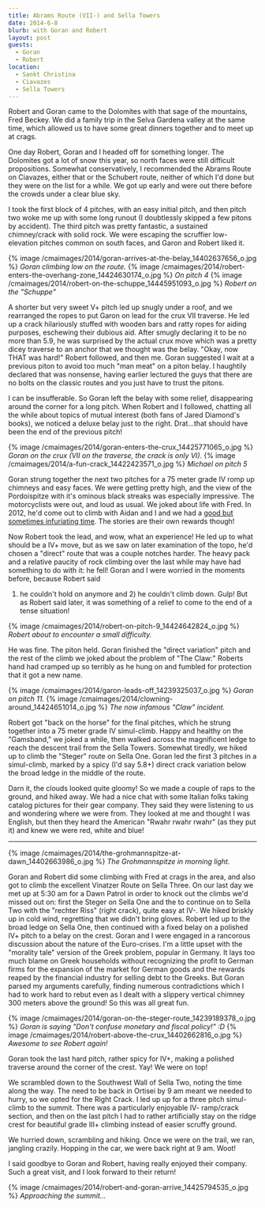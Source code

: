 ```yaml
---
title: Abrams Route (VII-) and Sella Towers
date: 2014-6-8
blurb: with Goran and Robert
layout: post
guests:
  - Goran
  - Robert
location:
  - Sankt Christina
  - Ciavazes
  - Sella Towers
---
```


Robert and Goran came to the Dolomites with that sage of the mountains, Fred
Beckey. We did a family trip in the Selva Gardena valley at the same time, which
allowed us to have some great dinners together and to meet up at crags.

One day Robert, Goran and I headed off for something longer. The Dolomites got a
lot of snow this year, so north faces were still difficult
propositions. Somewhat conservatively, I recommended the Abrams Route on
Ciavazes, either that or the Schubert route, neither of which I'd done but they
were on the list for a while. We got up early and were out there before the
crowds under a clear blue sky.

I took the first block of 4 pitches, with an easy initial pitch, and then pitch
two woke me up with some long runout (I doubtlessly skipped a few pitons by
accident). The third pitch was pretty fantastic, a sustained chimney/crack with
solid rock. We were escaping the scruffier low-elevation pitches common on south
faces, and Garon and Robert liked it.

{% image /cmaimages/2014/goran-arrives-at-the-belay_14402637656_o.jpg %}
<i>Goran climbing low on the route.</i>
{% image /cmaimages/2014/robert-enters-the-overhang-zone_14424630174_o.jpg %}
<i>On pitch 4</i>
{% image /cmaimages/2014/robert-on-the-schuppe_14445951093_o.jpg %}
<i>Robert on the "Schuppe"</i>

A shorter but very sweet V+ pitch led up snugly under a roof, and we rearranged
the ropes to put Garon on lead for the crux VII traverse. He led up a crack
hilariously stuffed with wooden bars and ratty ropes for aiding purposes,
eschewing their dubious aid. After smugly declaring it to be no more than 5.9,
he was surprised by the actual crux move which was a pretty dicey traverse to an
anchor that we thought was the belay. "Okay, now THAT was hard!" Robert
followed, and then me. Goran suggested I wait at a previous piton to avoid too
much "man meat" on a piton belay. I haughtily declared that was nonsense, having
earlier lectured the guys that there are no bolts on the classic routes and you
just have to trust the pitons. 

I can be insufferable. So Goran left the belay with some relief, disappearing
around the corner for a long pitch. When Robert and I followed, chatting all the
while about topics of mutual interest (both fans of Jared Diamond's books), we
noticed a deluxe belay just to the right. Drat...that should have been the end
of the previous pitch!

{% image /cmaimages/2014/goran-enters-the-crux_14425771065_o.jpg %}
<i>Goran on the crux (VII on the traverse, the crack is only VI).</i>
{% image /cmaimages/2014/a-fun-crack_14422423571_o.jpg %}
<i>Michael on pitch 5</i>

Goran strung together the next two pitches for a 75 meter grade IV romp up
chimneys and easy faces. We were getting pretty high, and the view of the
Pordoispitze with it's ominous black streaks was especially impressive. The
motorcyclists were out, and loud as usual. We joked about life with Fred. In
2012, he'd come out to climb with Aidan and I and we had a 
<a href="https://www.aidanhaley.com/#mi=1&pt=0&pi=10&p=-1&a=0&at=0">good but sometimes
infuriating time</a>. The stories are their own rewards though!

Now Robert took the lead, and wow, what an experience! He led up to what should
be a IV+ move, but as we saw on later examination of the topo, he'd chosen a
"direct" route that was a couple notches harder. The heavy pack and a relative
paucity of rock climbing over the last while may have had something to do with
it: he fell! Goran and I were worried in the moments before, because Robert said
1) he couldn't hold on anymore and 2) he couldn't climb down. Gulp! But as
Robert said later, it was something of a relief to come to the end of a tense
situation!

{% image /cmaimages/2014/robert-on-pitch-9_14424642824_o.jpg %}
<i>Robert about to encounter a small difficulty.</i>

He was fine. The piton held. Goran finished the "direct variation" pitch and the
rest of the climb we joked about the problem of "The Claw:" Roberts hand had
cramped up so terribly as he hung on and fumbled for protection that it got a
new name.

{% image /cmaimages/2014/garon-leads-off_14239325037_o.jpg %}
<i>Goran on pitch 11.</i>
{% image /cmaimages/2014/clowning-around_14424651014_o.jpg %}
<i>The now infamous "Claw" incident.</i>

Robert got "back on the horse" for the final pitches, which he strung together
into a 75 meter grade IV simul-climb. Happy and healthy on the "Gamsband," we
joked a while, then walked across the magnificent ledge to reach the descent
trail from the Sella Towers. Somewhat tiredly, we hiked up to climb the "Steger"
route on Sella One. Goran led the first 3 pitches in a simul-climb, marked by a
spicy (I'd say 5.8+) direct crack variation below the broad ledge in the middle
of the route. 

Darn it, the clouds looked quite gloomy! So we made a couple of raps to the
ground, and hiked away. We had a nice chat with some Italian folks taking
catalog pictures for their gear company. They said they were listening to us and
wondering where we were from. They looked at me and thought I was English, but
then they heard the American "Rwahr rwahr rwahr" (as they put it) and knew we
were red, white and blue!

* * *

{% image /cmaimages/2014/the-grohmannspitze-at-dawn_14402663986_o.jpg %}
<i>The Grohmannspitze in morning light.</i>

Goran and Robert did some climbing with Fred at crags in the area, and also got
to climb the excellent Vinatzer Route on Sella Three. On our last day we met up
at 5:30 am for a Dawn Patrol in order to knock out the climbs we'd missed out
on: first the Steger on Sella One and the to continue on to Sella Two with the
"rechter Riss" (right crack), quite easy at IV-. We hiked briskly up in cold
wind, regretting that we didn't bring gloves. Robert led up to the broad ledge
on Sella One, then continued with a fixed belay on a polished IV+ pitch to a
belay on the crest. Goran and I were engaged in a rancorous discussion about the
nature of the Euro-crises. I'm a little upset with the "morality tale" version
of the Greek problem, popular in Germany. It lays too much blame on Greek
households without recognizing the profit to German firms for the expansion of
the market for German goods and the rewards reaped by the financial industry for
selling debt to the Greeks. But Goran parsed my arguments carefully, finding
numerous contradictions which I had to work hard to rebut even as I dealt with
a slippery vertical chimney 300 meters above the ground! So this was all great
fun.

{% image /cmaimages/2014/goran-on-the-steger-route_14239189378_o.jpg %}
<i>Goran is saying "Don't confuse monetary and fiscal policy!" :D</i>
{% image /cmaimages/2014/robert-above-the-crux_14402662816_o.jpg %}
<i>Awesome to see Robert again!</i>

Goran took the last hard pitch, rather spicy for IV+, making a polished traverse
around the corner of the crest. Yay! We were on top!

We scrambled down to the Southwest Wall of Sella Two, noting the time along the
way. The need to be back in Ortisei by 9 am meant we needed to hurry, so we
opted for the Right Crack. I led up up for a three pitch simul-climb to the
summit. There was a particularly enjoyable IV- ramp/crack section, and then on
the last pitch I had to rather artificially stay on the ridge crest for
beautiful grade III+ climbing instead of easier scruffy ground.

We hurried down, scrambling and hiking. Once we were on the trail, we ran,
jangling crazily. Hopping in the car, we were back right at 9 am. Woot! 

I said goodbye to Goran and Robert, having really enjoyed their company. Such a
great visit, and I look forward to their return!

{% image /cmaimages/2014/robert-and-goran-arrive_14425794535_o.jpg %}
<i>Approaching the summit...</i>
